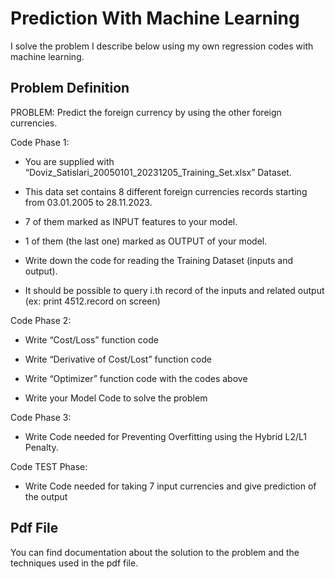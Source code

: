 # Prediction With Machine Learning
I solve the problem I describe below using my own regression codes with machine learning.

## Problem Definition
PROBLEM: Predict the foreign currency by using the other foreign currencies. 

Code Phase 1: 

- You are supplied with “Doviz_Satislari_20050101_20231205_Training_Set.xlsx” Dataset.
  
- This data set contains 8 different foreign currencies records starting from 03.01.2005 to 28.11.2023.
  
- 7 of them marked as INPUT features to your model.
  
- 1 of them (the last one) marked as OUTPUT of your model.
  
- Write down the code for reading the Training Dataset (inputs and output).
  
- It should be possible to query i.th record of the inputs and related output (ex: print 4512.record on screen)
  
Code Phase 2:

- Write “Cost/Loss” function code
  
- Write “Derivative of Cost/Lost” function code
  
- Write “Optimizer” function code with the codes above

- Write your Model Code to solve the problem
  
Code Phase 3:

- Write Code needed for Preventing Overfitting using the Hybrid L2/L1 Penalty.
  
Code TEST Phase:

- Write Code needed for taking 7 input currencies and give prediction of the output

## Pdf File
You can find documentation about the solution to the problem and the techniques used in the pdf file.
